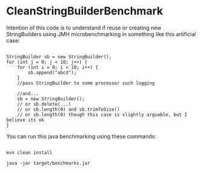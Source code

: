 # CleanStringBuilderBenchmark

Intention of this code is to understand if reuse or creating new StringBuilders using JMH microbenchmarking in something like this artificial case:

<pre><code>
StringBuilder sb = new StringBuilder();
for (int j = 0; j < 10; j++) {
    for (int i = 0; i < 10; i++) {
        sb.append("abcd");
    }
    //pass StringBuilder to some processor such logging
    
    //and...
    sb = new StringBuilder();
    // or sb.delete(...)
    // or sb.length(0) and sb.trimToSize()
    // or sb.length(0) though this case is slightly arguable, but I believe its ok
}
</code></pre>

You can run this java benchmarking using these commands:

<pre><code>
mvn clean install

java -jar target/benchmarks.jar
</code></pre>
